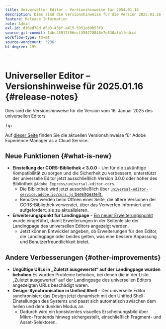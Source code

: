 ```yaml
---
title: Universeller Editor – Versionshinweise für 2054.01.16
description: Dies sind die Versionshinweise für die Version 2025.01.16 des universellen Editors.
feature: Release Information
role: Admin
exl-id: d16ed78d-d5a3-45bf-a415-5951e60b53f9
source-git-commit: 14bc45917f56ecf358278848e7e830afb1fedccd
workflow-type: tm+mt
source-wordcount: '236'
ht-degree: 19%

---
```



# Universeller Editor – Versionshinweise für 2025.01.16 {#release-notes}

Dies sind die Versionshinweise für die Version vom 16. Januar 2025 des universellen Editors.

>[!TIP]
>
>Auf [dieser Seite](/help/release-notes/release-notes-cloud/release-notes-current.md) finden Sie die aktuellen Versionshinweise für Adobe Experience Manager as a Cloud Service.

## Neue Funktionen {#what-is-new}

* **Einstellung der CORS-Bibliothek &lt; 3.0.0** - Um für die zukünftige Kompatibilität zu sorgen und die Sicherheit zu verbessern, unterstützt der universelle Editor jetzt ausschließlich Version 3.0.0 oder höher des
  Bibliothek `@Adobe Express/universal-editor-cors`.
   * Die Bibliothek wird jetzt ausschließlich über [`universal-editor-service.adobe.io/cors.js` bereitgestellt.](http://universal-editor-service.adobe.io/cors.js)
   * Benutzer werden beim Öffnen einer Seite, die ältere Versionen der CORS-Bibliothek verwendet, über das Verwerfen informiert und aufgefordert, sie zu aktualisieren.
* **Erweiterungspunkt für Landingpage** - [Ein neuer Erweiterungspunkt](/help/implementing/universal-editor/customizing.md#extending) wurde eingeführt, damit Erweiterungen in der Seitenleiste der Landingpage des universellen Editors angezeigt werden.
   * Jetzt können Entwickler angeben, ob Erweiterungen für den Editor, die Landingpage oder beides gelten, was eine bessere Anpassung und Benutzerfreundlichkeit bietet.

## Andere Verbesserungen {#other-improvements}

* **Ungültige URLs in „Zuletzt ausgewertet“ auf der Landingpage wurden behoben** Es wurden Probleme behoben, bei denen die in der Liste „Zuletzt ausgewertet“ auf der Landingpage des universellen Editors angezeigten URLs beschädigt waren.
* **Design-Synchronisation in Unified Shell** - Der universelle Editor synchronisiert das Design jetzt dynamisch mit den Unified Shell-Einstellungen des Systems und passt sich automatisch zwischen dem hellen und dem dunklen Modus an.
   * Dadurch wird ein konsistentes visuelles Erscheinungsbild über Mikro-Frontends hinweg sichergestellt, einschließlich Fragment- und Asset-Selektoren.
